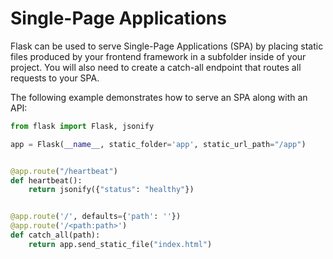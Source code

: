 # Single-Page Applications

Flask can be used to serve Single-Page Applications (SPA) by placing static files produced by your frontend framework in a subfolder inside of your project. You will also need to create a catch-all endpoint that routes all requests to your SPA.

The following example demonstrates how to serve an SPA along with an API:

```python
from flask import Flask, jsonify

app = Flask(__name__, static_folder='app', static_url_path="/app")


@app.route("/heartbeat")
def heartbeat():
    return jsonify({"status": "healthy"})


@app.route('/', defaults={'path': ''})
@app.route('/<path:path>')
def catch_all(path):
    return app.send_static_file("index.html")
```
